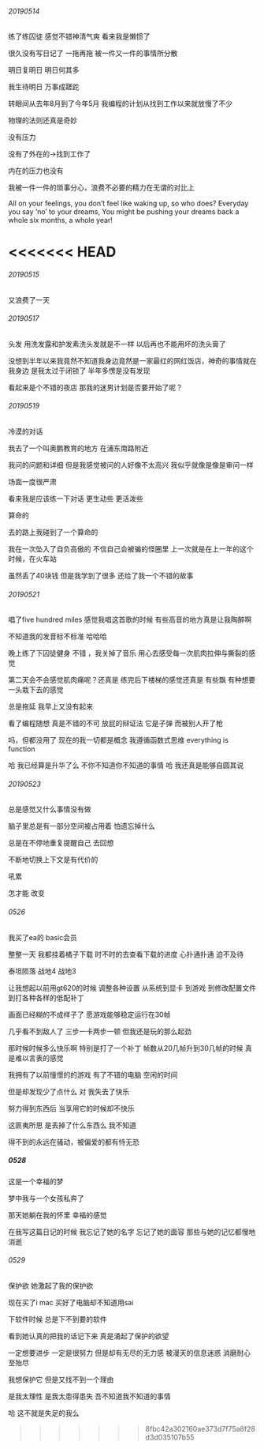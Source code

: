 ###### 20190514

练了练囚徒 感觉不错神清气爽 看来我是懒惯了



很久没有写日记了 一拖再拖 被一件又一件的事情所分散

明日复明日 明日何其多

我生待明日 万事成蹉跎



转眼间从去年8月到了今年5月   我编程的计划从找到工作以来就放慢了不少

物理的法则还真是奇妙

没有压力

没有了外在的->找到工作了

内在的压力也没有

我被一件一件的琐事分心，浪费不必要的精力在无谓的对比上

All on your feelings, you don’t feel like waking up, so who does?
Everyday you say ‘no’ to your dreams,
You might be pushing your dreams back a whole six months, a whole year!

<<<<<<< HEAD
=======
###### 20190515

又浪费了一天

###### 20190517

头发 用洗发露和护发素洗头发就是不一样 以后再也不能用坏的洗头膏了



没想到半年以来我竟然不知道我身边竟然是一家最红的网红饭店，神奇的事情就在我身边 是我太过于闭锁了 半年多愣是没有发现

看起来是个不错的夜店  那我的迷男计划是否要开始了呢？



###### 20190519

冷漠的对话

我去了一个叫奥鹏教育的地方 在浦东南路附近

我问的问题和详细 但是我感觉被问的人好像不太高兴 我似乎就像是像是审问一样

场面一度很严肃

看来我是应该练一下对话 更生动些 更活泼些



算命的

去的路上我碰到了一个算命的

我在一次坠入了自负高傲的 不信自己会被骗的怪圈里 上一次就是在上一年的这个时候，在火车站

虽然丢了40块钱 但是我学到了很多 还给了我一个不错的故事

###### 20190521

唱了five hundred miles 感觉我唱这首歌的时候 有些高音的地方真是让我陶醉啊

不知道我的发音标不标准 哈哈哈



晚上练了下囚徒健身 不错 ，我关掉了音乐 用心去感受每一次肌肉拉伸与撕裂的感觉

第二天会不会感觉肌肉痛呢？还真是 练完后下楼梯的感觉还真是 有些飘 有种想要一头栽下去的感觉



总是拖延 我早上又没有起来 



看了编程随想 真是不错的不可 放屁的辩证法 它是子弹 而被别人开了枪



吗，但都没用了 现在的我一切都是概念 我遵循函数式思维  everything is function

哈 我已经算是升华了么    不你不知道你不知道的事情  哈 我还真是能够自圆其说

###### 20190523

总是感觉又什么事情没有做

脑子里总是有一部分空间被占用着 怕遗忘掉什么

总是在不停地重复提醒自己 去回想

不断地切换上下文是有代价的

吼累



怎才能 改变  

###### 0526

我买了ea的 basic会员 

整整一天 我都挂着橘子下载     时不时的去查看下载的进度  心扑通扑通 迫不及待 

泰坦陨落 战地4   战地3  

让我想起以前用gt620的时候 调整各种设置 从系统到显卡 到游戏 到修改配置文件 到打各种各样的低配补丁

画面已经糊的不成样子了  愿游戏能够稳定运行在30帧

几乎看不到敌人了 三步一卡两步一顿   但我还是玩的那么起劲   

那时候时候多么快乐啊 特别是打了一个补丁 帧数从20几帧升到30几帧的时候  真是难以言表的感觉



我拥有了以前憧憬的的游戏 有了不错的电脑  空闲的时间

但是却发现少了点什么   对  我失去了快乐

努力得到东西后 当享用它的时候却不快乐

这匪夷所思   是丢掉了什么东西么 我不知道



得不到的永远在骚动，被偏爱的都有恃无恐

##### 0528

这是一个幸福的梦

梦中我与一个女孩私奔了

那天她躺在我的怀里 幸福的感觉

在我写这篇日记的时候 我忘记了她的名字 忘记了她的面容 那些与她的记忆都慢地消逝

###### 0529

保护欲 她激起了我的保护欲

现在买了i mac 买好了电脑却不知道用sai

下软件时候 总是下不到要的软件

看到她认真的把我的话记下来 真是涌起了保护的欲望 

一定想要进步 一定是很努力  但是却有无尽的无力感  被漫天的信息迷惑   消磨耐心至殆尽

我想保护它  但是又找不到一个理由



是我太理性  是我太患得患失 吾不知道我不知道的事情



哈  这不就是失足的我么













>>>>>>> 8fbc42a302160ae373d7f75a8f28d3d035107b55
